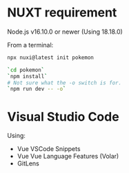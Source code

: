 # NUXT requirement
Node.js v16.10.0 or newer (Using 18.18.0)

From a terminal:
``` bash
npx nuxi@latest init pokemon
```

```bash
`cd pokemon`
`npm install`
# Not sure what the -o switch is for.
`npm run dev -- -o`
```

# Visual Studio Code
Using:
- Vue VSCode Snippets
- Vue Vue Language Features (Volar)
- GitLens

